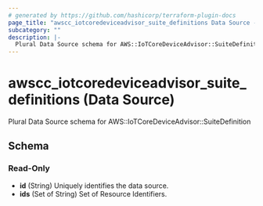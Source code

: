 ```yaml
---
# generated by https://github.com/hashicorp/terraform-plugin-docs
page_title: "awscc_iotcoredeviceadvisor_suite_definitions Data Source - terraform-provider-awscc"
subcategory: ""
description: |-
  Plural Data Source schema for AWS::IoTCoreDeviceAdvisor::SuiteDefinition
---
```


# awscc_iotcoredeviceadvisor_suite_definitions (Data Source)

Plural Data Source schema for AWS::IoTCoreDeviceAdvisor::SuiteDefinition



<!-- schema generated by tfplugindocs -->
## Schema

### Read-Only

- **id** (String) Uniquely identifies the data source.
- **ids** (Set of String) Set of Resource Identifiers.



